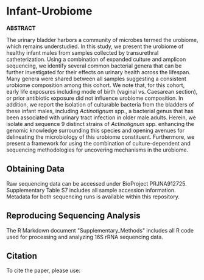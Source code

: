 # Infant-Urobiome

**ABSTRACT**

The urinary bladder harbors a community of microbes termed the urobiome, which remains understudied. In this study, we present the urobiome of healthy infant males from samples collected by transurethral catheterization. Using a combination of expanded culture and amplicon sequencing, we identify several common bacterial genera that can be further investigated for their effects on urinary health across the lifespan. Many genera were shared between all samples suggesting a consistent urobiome composition among this cohort. We note that, for this cohort, early life exposures including mode of birth (vaginal vs. Caesarean section), or prior antibiotic exposure did not influence urobiome composition. In addition, we report the isolation of culturable bacteria from the bladders of these infant males, including *Actinotignum* spp., a bacterial genus that has been associated with urinary tract infection in older male adults. Herein, we isolate and sequence 9 distinct strains of *Actinotignum* spp. enhancing the genomic knowledge surrounding this species and opening avenues for delineating the microbiology of this urobiome constituent. Furthermore, we present a framework for using the combination of culture-dependent and sequencing methodologies for uncovering mechanisms in the urobiome.

## Obtaining Data

Raw sequencing data can be accessed under BioProject PRJNA912725. Supplementary Table S7 includes all sample accession information. Metadata for both sequencing runs is available within this repository. 

## Reproducing Sequencing Analysis

The R Markdown document "Supplementary_Methods" includes all R code used for processing and analyzing 16S rRNA sequencing data. 


## Citation

To cite the paper, please use: 
